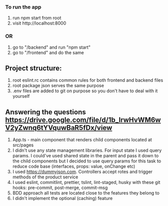 ### To run the app

1. run npm start from root
2. visit http://localhost:8000

### OR

1. go to "/backend" and run "npm start"
2. go to "/frontend" and do the same

## Project structure:

1. root eslint.rc contains common rules for both frontend and backend files
2. root package json serves the same purpose
3. .env files are added to git on purpose so you don't have to deal with it yourself


## Answering the questions https://drive.google.com/file/d/1b_IrwHvWM6wV2yZwnq6tYVquwBaR5fDx/view

1. App.ts - main component that renders child components located at src/pages
2. I didn't use any state management libraries. For input state I used query params. I could've used shared state in the parent and pass it down to the child components but I decided to use query params for this task to reduce code base (interfaces, props: value, onChange etc)
3. I used https://dummyjson.com. Controllers accept rotes and trigger methods of the product service
4. I used eslint, commitlint, prettier, tslint, lint-staged, husky with these git hooks: pre-commit, post-merge, commit-msg
5. BDD approach all tests are located close to the features they belong to
6. I didn't implement the optional (caching) feature
